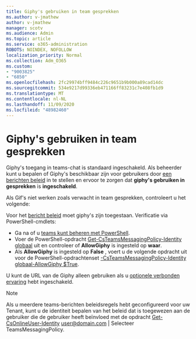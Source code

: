 ```yaml
---
title: Giphy's gebruiken in team gesprekken
ms.author: v-jmathew
author: v-jmathew
manager: scotv
ms.audience: Admin
ms.topic: article
ms.service: o365-administration
ROBOTS: NOINDEX, NOFOLLOW
localization_priority: Normal
ms.collection: Adm_O365
ms.custom:
- "9003825"
- "6850"
ms.openlocfilehash: 2fc29974bff9484c226c9651b9b000a89cad14dc
ms.sourcegitcommit: 534e9217d99336eb471166ff83231c7e408fb1d9
ms.translationtype: MT
ms.contentlocale: nl-NL
ms.lasthandoff: 11/09/2020
ms.locfileid: "48982460"
---
```

# <a name="using-giphys-in-teams-conversations"></a>Giphy's gebruiken in team gesprekken

Giphy's toegang in teams-chat is standaard ingeschakeld. Als beheerder kunt u bepalen of Giphy's beschikbaar zijn voor gebruikers door [een berichten beleid](https://docs.microsoft.com/microsoftteams/messaging-policies-in-teams#messaging-policy-settings) in te stellen en ervoor te zorgen dat **giphy's gebruiken in gesprekken** is **ingeschakeld**.

Als Gif's niet werken zoals verwacht in team gesprekken, controleert u het volgende:

Voor het [bericht beleid](https://docs.microsoft.com/microsoftteams/messaging-policies-in-teams) moet giphy's zijn toegestaan. Verificatie via PowerShell-cmdlets:

- Ga na of u [teams kunt beheren met PowerShell](https://docs.microsoft.com/microsoftteams/teams-powershell-overview?view=o365-worldwide#manage-teams-with-powershell).
- Voer de PowerShell-opdracht [Get-CsTeamsMessagingPolicy-Identity globaal](https://docs.microsoft.com/powershell/module/skype/get-csteamsmessagingpolicy?view=skype-ps) uit en controleer of **AllowGiphy** is ingesteld op **waar**.
- Als **AllowGiphy** is ingesteld op **False** , voert u de volgende opdracht uit voor de PowerShell-opdrachtenset [-CsTeamsMessagingPolicy-Identity globaal-AllowGiphy $True](https://docs.microsoft.com/powershell/module/skype/set-csteamsmessagingpolicy?view=skype-ps).

U kunt de URL van de Giphy alleen gebruiken als u [optionele verbonden ervaring](https://docs.microsoft.com/deployoffice/privacy/optional-connected-experiences) hebt ingeschakeld.

> [!NOTE]
> Als u meerdere teams-berichten beleidsregels hebt geconfigureerd voor uw Tenant, kunt u de identiteit bepalen van het beleid dat is toegewezen aan de gebruiker die de gebruiker heeft beïnvloed met de opdracht [Get-CsOnlineUser-Identity](https://docs.microsoft.com/powershell/module/skype/get-csonlineuser?view=skype-ps) <user@domain.com> | Selecteer TeamsMessagingPolicy.

